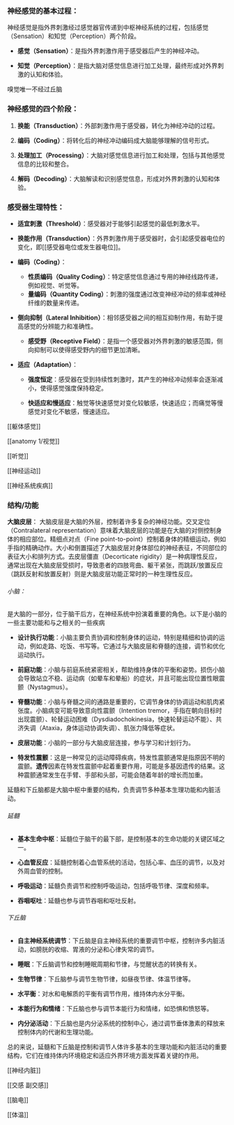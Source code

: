 ### 神经感觉的基本过程：
神经感觉是指外界刺激经过感觉器官传递到中枢神经系统的过程，包括感觉（Sensation）和知觉（Perception）两个阶段。

- **感觉（Sensation）**：是指外界刺激作用于感受器后产生的神经冲动。
  
- **知觉（Perception）**：是指大脑对感觉信息进行加工处理，最终形成对外界刺激的认知和体验。

嗅觉唯一不经过丘脑

### 神经感觉的四个阶段：
1. **换能（Transduction）**：外部刺激作用于感受器，转化为神经冲动的过程。
   
2. **编码（Coding）**：将转化后的神经冲动编码成大脑能够理解的信号形式。
   
3. **处理加工（Processing）**：大脑对感觉信息进行加工和处理，包括与其他感觉信息的比较和整合。
   
4. **解码（Decoding）**：大脑解读和识别感觉信息，形成对外界刺激的认知和体验。

### 感受器生理特性：
- **适宜刺激（Threshold）**：感受器对于能够引起感觉的最低刺激水平。
  
- **换能作用（Transduction）**：外界刺激作用于感受器时，会引起感受器电位的变化，即[[感受器电位或发生器电位]]。

- **编码（Coding）**：
  - **性质编码（Quality Coding）**：特定感觉信息通过专用的神经线路传递，例如视觉、听觉等。
  - **量编码（Quantity Coding）**：刺激的强度通过改变神经冲动的频率或神经纤维的数量来传递。

- **侧向抑制（Lateral Inhibition）**：相邻感受器之间的相互抑制作用，有助于提高感觉的分辨能力和准确性。

	- **感受野（Receptive Field）**：是指一个感受器对外界刺激的敏感范围，侧向抑制可以使得感受野内的细节更加清晰。

- **适应（Adaptation）**：
  - **强度恒定**：感受器在受到持续性刺激时，其产生的神经冲动频率会逐渐减小，使得感觉强度保持稳定。
  
  - **快适应和慢适应**：触觉等快速感觉对变化较敏感，快速适应；而痛觉等慢感觉对变化不敏感，慢速适应。

[[躯体感觉]]

[[anatomy 1/视觉]]

[[听觉]]

[[神经运动]]

[[神经系统疾病]]

### 结构/功能
**大脑皮层**：
 大脑皮层是大脑的外层，控制着许多复杂的神经功能。交叉定位（Contralateral representation）意味着大脑皮层的功能是在大脑的对侧控制身体的相应部位。精细点对点（Fine point-to-point）控制着身体的精细运动，例如手指的精确动作。大小和倒置描述了大脑皮层对身体部位的神经表征，不同部位的表征大小和排列方式。去皮层僵直（Decorticate rigidity）是一种病理性反应，通常出现在大脑皮层受损时，导致患者的四肢弯曲、躯干紧张，而跳跃/放置反应（跳跃反射和放置反射）则是大脑皮层功能正常时的一种生理性反应。

###### 小脑：
 是大脑的一部分，位于脑干后方，在神经系统中扮演着重要的角色。以下是小脑的一些主要功能和与之相关的一些疾病
- **设计执行功能**：小脑主要负责协调和控制身体的运动，特别是精细和协调的运动，例如走路、吃饭、书写等。它通过与大脑皮层和脊髓的连接，调节和优化运动执行。

- **前庭功能**：小脑与前庭系统紧密相关，帮助维持身体的平衡和姿势。损伤小脑会导致站立不稳、运动病（如晕车和晕船）的症状，并且可能出现位置性眼震颤（Nystagmus）。

- **脊髓功能**：小脑与脊髓之间的通路是重要的，它调节身体的协调运动和肌肉紧张度。小脑病变可能导致意向性震颤（Intention tremor，手指在朝向目标时出现震颤）、轮替运动困难（Dysdiadochokinesia，快速轮替运动不能）、共济失调（Ataxia，身体运动协调失调）、肌张力降低等症状。

- **皮层功能**：小脑的一部分与大脑皮层连接，参与学习和计划行为。

- **特发性震颤**：这是一种常见的运动障碍疾病，特发性震颤通常是指原因不明的震颤。**遗传**因素在特发性震颤中起着重要作用，可能是多基因遗传的结果。这种震颤通常发生在手臂、手部和头部，可能会随着年龄的增长而加重。

延髓和下丘脑都是大脑中枢中重要的结构，负责调节多种基本生理功能和内脏活动。

###### 延髓
- **基本生命中枢**：延髓位于脑干的最下部，是控制基本的生命功能的关键区域之一。
  
- **心血管反应**：延髓控制着心血管系统的活动，包括心率、血压的调节，以及对外周血管的控制。
  
- **呼吸运动**：延髓负责调节和控制呼吸运动，包括呼吸节律、深度和频率。
  
- **吞咽呕吐**：延髓也参与调节吞咽和呕吐反射。

###### 下丘脑
- **自主神经系统调节**：下丘脑是自主神经系统的重要调节中枢，控制许多内脏活动，如膀胱的收缩、胃液的分泌和心律失常的调节。
  
- **睡眠**：下丘脑调节和控制睡眠周期和节律，与觉醒状态的转换有关。
  
- **生物节律**：下丘脑参与调节生物节律，如昼夜节律、体温节律等。
  
- **水平衡**：对水和电解质的平衡有调节作用，维持体内水分平衡。
  
- **本能行为和情绪**：下丘脑也参与调节本能行为和情绪，如恐惧和愤怒等。
  
- **内分泌活动**：下丘脑也是内分泌系统的控制中心，通过调节垂体激素的释放来控制体内的代谢和生理功能。

总的来说，延髓和下丘脑是控制和调节人体许多基本的生理功能和内脏活动的重要结构，它们在维持体内环境稳定和适应外界环境方面发挥着关键的作用。

[[神经内脏]]

[[交感  副交感]]

[[脑电]]

[[体温]]